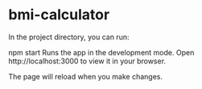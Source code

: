 # bmi-calculator

In the project directory, you can run:

npm start
Runs the app in the development mode.
Open http://localhost:3000 to view it in your browser.

The page will reload when you make changes.
